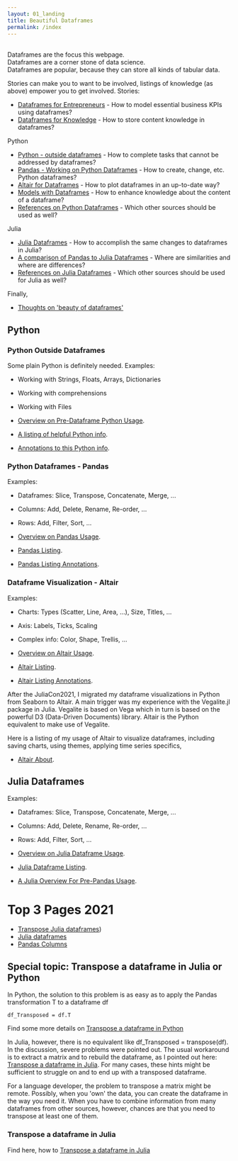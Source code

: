 ```yaml
---
layout: 01_landing
title: Beautiful Dataframes
permalink: /index
---
```

<br>
Dataframes are the focus this webpage.<br>
Dataframes are a corner stone of data science.<br>
Dataframes are popular, because they can store all kinds of tabular data.<br>

Stories can make you to want to be involved, listings of knowledge (as above) empower you to get involved.
Stories:
- [Dataframes for Entrepreneurs]() - How to model essential business KPIs using dataframes?
- [Dataframes for Knowledge]() - How to store content knowledge in dataframes?

Python
- [Python - outside dataframes]() - How to complete tasks that cannot be addressed by dataframes?
- [Pandas - Working on Python Dataframes]() - How to create, change, etc. Python dataframes?
- [Altair for Dataframes]() - How to plot dataframes in an up-to-date way?
- [Models with Dataframes](models) - How to enhance knowledge about the content of a dataframe? 
- [References on Python Dataframes](python_references) - Which other sources should be used as well?

Julia
- [Julia Dataframes](julia) - How to accomplish the same changes to dataframes in Julia?
- [A comparison of Pandas to Julia Dataframes]() - Where are similarities and where are differences?
- [References on Julia Dataframes](julia_references) - Which other sources should be used for Julia as well?


Finally, 
- [Thoughts on 'beauty of dataframes']()

## Python

### Python Outside Dataframes

Some plain Python is definitely needed. Examples:
- Working with Strings, Floats, Arrays, Dictionaries
- Working with comprehensions
- Working with Files

- [Overview on Pre-Dataframe Python Usage](python_overview).
- [A listing of helpful Python info](python_listing).
- [Annotations to this Python info](python_annotations).


### Python Dataframes - Pandas

Examples:
- Dataframes: Slice, Transpose, Concatenate, Merge, ...
- Columns: Add, Delete, Rename, Re-order, ...
- Rows: Add, Filter, Sort, ...

- [Overview on Pandas Usage](python_listing).
- [Pandas Listing](pandas_listing).
- [Pandas Listing Annotations](pandas_annotations).


### Dataframe Visualization - Altair

Examples:
- Charts: Types (Scatter, Line, Area, ...), Size, Titles, ...
- Axis: Labels, Ticks, Scaling
- Complex info: Color, Shape, Trellis, ... 

- [Overview on Altair Usage](python_listing).
- [Altair Listing](altair_listing).
- [Altair Listing Annotations](altair_annotations).


After the JuliaCon2021, I migrated my dataframe visualizations in Python from Seaborn to Altair. A main trigger was my experience with the Vegalite.jl package in Julia. Vegalite is based on Vega which in turn is based on the powerful D3 (Data-Driven Documents) library. Altair is the Python equivalent to make use of Vegalite. 

Here is a listing of my usage of Altair to visualize dataframes, including saving charts, using themes, applying time series specifics,

- [Altair About](altair_about).

## Julia Dataframes 

Examples:
- Dataframes: Slice, Transpose, Concatenate, Merge, ...
- Columns: Add, Delete, Rename, Re-order, ...
- Rows: Add, Filter, Sort, ...

- [Overview on Julia Dataframe Usage](python_listing).
- [Julia Dataframe Listing](pandas_listing).
- [A Julia Overview For Pre-Pandas Usage](python_listing).


# Top 3 Pages 2021

- [Transpose Julia dataframes](julia_transpose))
- [Julia dataframes](julia_)
- [Pandas Columns](pandas_columns)


## Special topic: Transpose a dataframe in Julia or Python

In Python, the solution to this problem is as easy as to apply the Pandas transformation T to a dataframe df

>
    df_Transposed = df.T

Find some more details on [Transpose a dataframe in Python](pandas_transpose)

In Julia, however, there is no equivalent like df_Transposed = transpose(df).
In the discussion, severe problems were pointed out. The usual workaround is to extract a matrix and to rebuild the dataframe, as I pointed out here: [Transpose a dataframe in Julia](julia_df_ops#transpose).
For many cases, these hints might be sufficient to struggle on and to end up with a transposed dataframe.

For a language developer, the problem to transpose a matrix might be remote. Possibly, when you 'own' the data, you can create the dataframe in the way you need it.
When you have to combine information from many dataframes from other sources, however, chances are that you need to transpose at least one of them.

### Transpose a dataframe in Julia

Find here, how to
[Transpose a dataframe in Julia](julia_transpose)

